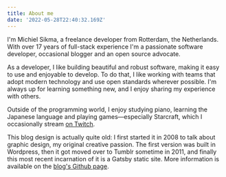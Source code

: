 ```yaml
---
title: About me
date: '2022-05-28T22:40:32.169Z'
---
```


I'm Michiel Sikma, a freelance developer from Rotterdam, the Netherlands. With over 17 years of full-stack experience I'm a passionate software developer, occasional blogger and an open source advocate.

As a developer, I like building beautiful and robust software, making it easy to use and enjoyable to develop. To do that, I like working with teams that adopt modern technology and use open standards wherever possible. I'm always up for learning something new, and I enjoy sharing my experience with others.

Outside of the programming world, I enjoy studying piano, learning the Japanese language and playing games—especially Starcraft, which I occasionally stream [on Twitch](https://www.twitch.tv/dada78641).

This blog design is actually quite old: I first started it in 2008 to talk about graphic design, my original creative passion. The first version was built in Wordpress, then it got moved over to Tumblr sometime in 2011, and finally this most recent incarnation of it is a Gatsby static site. More information is available on the [blog's Github page](https://github.com/msikma/gatsby-jikuu).
